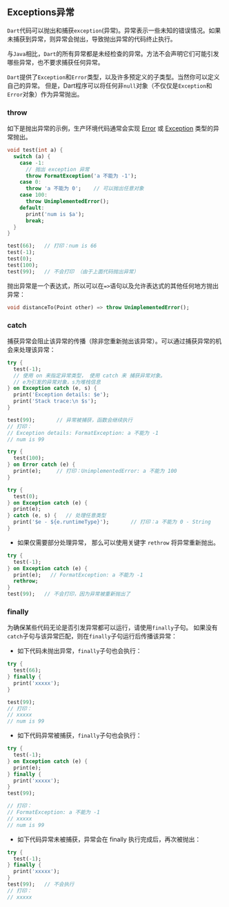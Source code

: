 ## Exceptions异常

`Dart`代码可以抛出和捕获`exception`(异常)。异常表示一些未知的错误情况。如果未捕获到异常，则异常会抛出，导致抛出异常的代码终止执行。

与`Java`相比，`Dart`的所有异常都是未经检查的异常。方法不会声明它们可能引发哪些异常，也不要求捕获任何异常。

`Dart`提供了`Exception`和`Error`类型，以及许多预定义的子类型。当然你可以定义自己的异常。 但是，Dart程序可以将任何非`null`对象（不仅仅是`Exception`和`Error`对象）作为异常抛出。

### throw

如下是抛出异常的示例，生产环境代码通常会实现 [Error](https://api.dart.dev/stable/2.12.2/dart-core/Error-class.html) 或 [Exception](https://api.dart.dev/stable/2.12.2/dart-core/Exception-class.html) 类型的异常抛出。

```Dart
void test(int a) {
  switch (a) {
    case -1:
      // 抛出 exception 异常
      throw FormatException('a 不能为 -1');
    case 0:
      throw 'a 不能为 0';    // 可以抛出任意对象
    case 100:
      throw UnimplementedError();
    default:
      print('num is $a');
      break;
  }
}

test(66);   // 打印：num is 66
test(-1);
test(0);
test(100);
test(99);   // 不会打印 （由于上面代码抛出异常）
```

抛出异常是一个表达式，所以可以在`=>`语句以及允许表达式的其他任何地方抛出异常：

```Dart
void distanceTo(Point other) => throw UnimplementedError();
```

### catch

捕获异常会阻止该异常的传播（除非您重新抛出该异常）。可以通过捕获异常的机会来处理该异常：

```Dart
try {
  test(-1);
  // 使用 on 来指定异常类型， 使用 catch 来 捕获异常对象。
  // e为引发的异常对象，s为堆栈信息
} on Exception catch (e, s) {
  print('Exception details: $e');     
  print('Stack trace:\n $s');
}

test(99);       // 异常被捕获，函数会继续执行
// 打印：
// Exception details: FormatException: a 不能为 -1
// num is 99
```

```Dart
try {
  test(100);
} on Error catch (e) {
  print(e);     // 打印：UnimplementedError: a 不能为 100
}
```

```Dart
try {
  test(0);
} on Exception catch (e) {
  print(e);
} catch (e, s) {   // 处理任意类型
  print('$e - ${e.runtimeType}');       // 打印：a 不能为 0 - String
}
```

* 如果仅需要部分处理异常， 那么可以使用关键字 `rethrow` 将异常重新抛出。

```Dart
try {
  test(-1);
} on Exception catch (e) {
  print(e);   // FormatException: a 不能为 -1
  rethrow;
} 
test(99);   // 不会打印，因为异常被重新抛出了
```

### finally

为确保某些代码无论是否引发异常都可以运行，请使用`finally`子句。 如果没有`catch`子句与该异常匹配，则在`finally`子句运行后传播该异常：

* 如下代码未抛出异常，`finally`子句也会执行：

```Dart
try {
  test(66);
} finally {
  print('xxxxx'); 
} 

test(99);   
// 打印：
// xxxxx
// num is 99
```

* 如下代码异常被捕获，`finally`子句也会执行：

```Dart
try {
  test(-1);
} on Exception catch (e) {
  print(e); 
} finally {
  print('xxxxx'); 
} 
test(99); 

// 打印：  
// FormatException: a 不能为 -1
// xxxxx
// num is 99
```

* 如下代码异常未被捕获，异常会在 finally 执行完成后，再次被抛出：

```Dart
try {
  test(-1);
} finally {
  print('xxxxx'); 
} 
test(99);   // 不会执行
// 打印：
// xxxxx
```